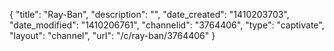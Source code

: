 {
    "title": "Ray-Ban",
    "description": "",
    "date_created": "1410203703",
    "date_modified": "1410206761",
    "channelid": "3764406",
    "type": "captivate",
    "layout": "channel",
    "url": "\/c\/ray-ban\/3764406"
}